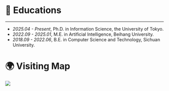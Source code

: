 
# 📖 Educations
-----
- *2025.04 - Present*, Ph.D. in Information Science, the University of Tokyo. 
- *2022.09 - 2025.01*, M.E. in Artificial Intelligence, Beihang University.
- *2018.09 - 2022.06*, B.E. in  Computer Science and Technology, Sichuan University. 

# 🌍 Visiting Map
<a href="https://mapmyvisitors.com/web/1bz49"  title="Visit tracker"><img src="https://mapmyvisitors.com/map.png?d=39stm5Opsx_0AY2Yb8WV2qUptsgWP2X31Vwka5-znho&cl=ffffff" /></a>
